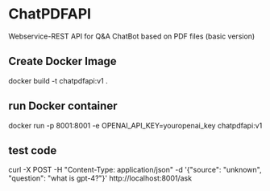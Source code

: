 # ChatPDFAPI
Webservice-REST API for Q&amp;A ChatBot based on PDF files (basic version)

## Create Docker Image

docker build -t chatpdfapi:v1 .

## run Docker container

docker run -p 8001:8001 -e OPENAI_API_KEY=youropenai_key chatpdfapi:v1


## test code

curl -X POST -H "Content-Type: application/json" -d '{"source": "unknown", "question": "what is gpt-4?"}' http://localhost:8001/ask
